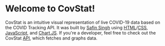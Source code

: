 <h1>Welcome to CovStat!</h1>
<p>CovStat is an intuitive visual representation of live COVID-19 data based on the COVID Tracking API. It was built by <a href="https://safinsingh.tech/">Safin Singh</a> using <a href="https://www.w3schools.com/html/default.asp">HTML</a>/<a href="https://www.w3schools.com/css/default.asp">CSS</a>, <a href="https://www.w3schools.com/js/default.asp">JavaScript</a>, and <a href="https://www.chartjs.org/">Chart.JS</a>. If you're a developer, feel free to check out the CovStat <a href="https://covstat.safinsingh.tech/api/api.html">API</a>, which fetches and graphs data.</p>

